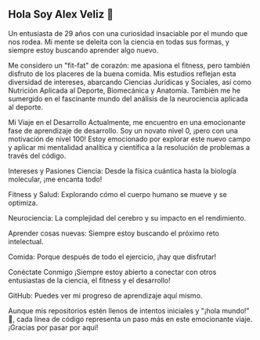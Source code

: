 ## Hola Soy Alex Veliz 👋


Un entusiasta de 29 años con una curiosidad insaciable por el mundo que nos rodea. Mi mente se deleita con la ciencia en todas sus formas, y siempre estoy buscando aprender algo nuevo.

Me considero un "fit-fat" de corazón: me apasiona el fitness, pero también disfruto de los placeres de la buena comida. Mis estudios reflejan esta diversidad de intereses, abarcando Ciencias Jurídicas y Sociales, así como Nutrición Aplicada al Deporte, Biomecánica y Anatomía. También me he sumergido en el fascinante mundo del análisis de la neurociencia aplicada al deporte.

Mi Viaje en el Desarrollo
Actualmente, me encuentro en una emocionante fase de aprendizaje de desarrollo. Soy un novato nivel 0, ¡pero con una motivación de nivel 100! Estoy emocionado por explorar este nuevo campo y aplicar mi mentalidad analítica y científica a la resolución de problemas a través del código.

Intereses y Pasiones
Ciencia: Desde la física cuántica hasta la biología molecular, ¡me encanta todo!

Fitness y Salud: Explorando cómo el cuerpo humano se mueve y se optimiza.

Neurociencia: La complejidad del cerebro y su impacto en el rendimiento.

Aprender cosas nuevas: Siempre estoy buscando el próximo reto intelectual.

Comida: Porque después de todo el ejercicio, ¡hay que disfrutar!

Conéctate Conmigo
¡Siempre estoy abierto a conectar con otros entusiastas de la ciencia, el fitness y el desarrollo!

GitHub: Puedes ver mi progreso de aprendizaje aquí mismo.

Aunque mis repositorios estén llenos de intentos iniciales y "¡hola mundo!" 🤣, cada línea de código representa un paso más en este emocionante viaje. ¡Gracias por pasar por aquí! 
